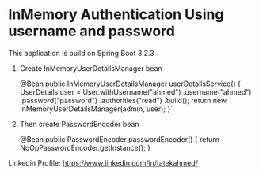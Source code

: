 # InMemory Authentication Using username and password
This application is build on Spring Boot 3.2.3

1. Create InMemoryUserDetailsManager bean

     
     @Bean
     public InMemoryUserDetailsManager userDetailsService() {
          UserDetails user = User.withUsername("ahmed")
          .username("ahmed")
          .password("password")
          .authorities("read")
          .build();
          return new InMemoryUserDetailsManager(admin, user);
     }`

2. Then create PasswordEncoder bean


     @Bean
     public PasswordEncoder passwordEncoder() {
          return NoOpPasswordEncoder.getInstance();
      }     


Linkedin Profile:
     https://www.linkedin.com/in/tatekahmed/   
    
